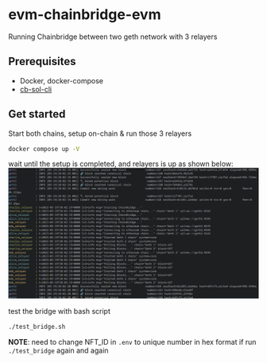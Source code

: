 # evm-chainbridge-evm
Running Chainbridge between two geth network with 3 relayers
## Prerequisites
- Docker, docker-compose
- [cb-sol-cli](https://github.com/ChainSafe/chainbridge-deploy/tree/master/cb-sol-cli#cb-sol-cli-documentation)

## Get started
Start both chains, setup on-chain & run those 3 relayers
```bash
docker compose up -V
```
wait until the setup is completed, and relayers is up as shown below:
![/relayers_is_running](./relayers_is_running.png)

test the bridge with bash script
```bash
./test_bridge.sh
```
**NOTE**: need to change NFT_ID in `.env` to unique number in hex format if run `./test_bridge` again and again
